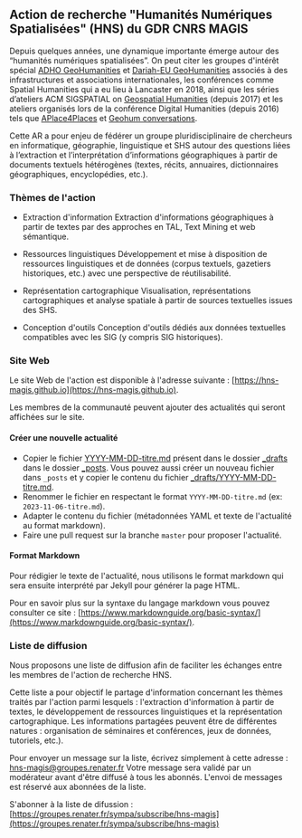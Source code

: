 ## Action de recherche "Humanités Numériques Spatialisées" (HNS) du GDR CNRS MAGIS


Depuis quelques années, une dynamique importante émerge autour des “humanités numériques spatialisées”.
On peut citer les groupes d'intérêt spécial [​ADHO GeoHumanities](https://geohumanities.org/?p=115) et ​[Dariah-EU GeoHumanities](https://www.dariah.eu/activities/working-groups/geohumanities/) associés à des infrastructures et associations internationales, les conférences comme ​Spatial Humanities qui a eu lieu à Lancaster en 2018, ainsi que les séries d’ateliers ​ACM SIGSPATIAL on [Geospatial Humanities](https://ludovicmoncla.github.io/sigspatial-geohumanities-2023/) (depuis 2017) et les ateliers organisés lors de la conférence Digital Humanities (depuis 2016) tels que [​APlace4Places](http://aplace4places.github.io) et ​[Geohum conversations​](https://geohumanities.org/?p=115).


Cette AR a pour enjeu de fédérer un groupe pluridisciplinaire de chercheurs en informatique, géographie, linguistique et SHS autour des questions liées à l’extraction et l’interprétation d’informations géographiques à partir de documents textuels hétérogènes ​(textes, récits, annuaires, dictionnaires géographiques, encyclopédies, etc.)​.


### Thèmes de l'action

* Extraction d'information
Extraction d'informations géographiques à partir de textes par des approches en TAL, Text Mining et web sémantique.

* Ressources linguistiques
Développement et mise à disposition de ressources linguistiques et de données (corpus textuels, gazetiers historiques, etc.) avec une perspective de réutilisabilité.

* Représentation cartographique
Visualisation, représentations cartographiques et analyse spatiale à partir de sources textuelles issues des SHS.

* Conception d'outils
Conception d'outils dédiés aux données textuelles compatibles avec les SIG (y compris SIG historiques).

### Site Web

Le site Web de l'action est disponible à l'adresse suivante : [https://hns-magis.github.io](https://hns-magis.github.io).

Les membres de la communauté peuvent ajouter des actualités qui seront affichées sur le site.


#### Créer une nouvelle actualité

* Copier le fichier [YYYY-MM-DD-titre.md](https://github.com/hns-magis/hns-magis.github.io/blob/master/_drafts/YYYY-MM-DD-titre.md) présent dans le dossier [_drafts](https://github.com/hns-magis/hns-magis.github.io/blob/master/_drafts/) dans le dossier [_posts](https://github.com/hns-magis/hns-magis.github.io/tree/master/_posts). Vous pouvez aussi créer un nouveau fichier dans `_posts` et y copier le contenu du fichier [_drafts/YYYY-MM-DD-titre.md](https://github.com/hns-magis/hns-magis.github.io/blob/master/_drafts/YYYY-MM-DD-titre.md).
* Renommer le fichier en respectant le format `YYYY-MM-DD-titre.md` (ex: `2023-11-06-titre.md`).
* Adapter le contenu du fichier (métadonnées YAML et texte de l'actualité au format markdown).
* Faire une pull request sur la branche `master` pour proposer l'actualité.


#### Format Markdown

Pour rédigier le texte de l'actualité, nous utilisons le format markdown qui sera ensuite interprété par Jekyll pour générer la page HTML.

Pour en savoir plus sur la syntaxe du langage markdown vous pouvez consulter ce site : [https://www.markdownguide.org/basic-syntax/](https://www.markdownguide.org/basic-syntax/).



### Liste de diffusion

Nous proposons une liste de diffusion afin de faciliter les échanges entre les membres de l'action de recherche HNS.

Cette liste a pour objectif le partage d'information concernant les thèmes traités par l'action parmi lesquels : l'extraction d'information à partir de textes, le développement de ressources linguistiques et la représentation cartographique.
Les informations partagées peuvent être de différentes natures : organisation de séminaires et conférences, jeux de données, tutoriels, etc.).


Pour envoyer un message sur la liste, écrivez simplement à cette adresse : hns-magis@groupes.renater.fr 
Votre message sera validé par un modérateur avant d'être diffusé à tous les abonnés. L'envoi de messages est réservé aux abonnées de la liste.


S'abonner à la liste de difussion : [https://groupes.renater.fr/sympa/subscribe/hns-magis](https://groupes.renater.fr/sympa/subscribe/hns-magis)

